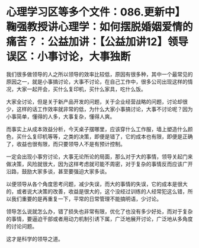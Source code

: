 # 心理学习区等多个文件：086.更新中】鞠强教授讲心理学：如何摆脱婚姻爱情的痛苦？：公益加讲：【公益加讲12】领导误区：小事讨论，大事独断

我们很多做领导的人之所以领导的效率比较低，原因有很多种，其中一个最常见的原因之一，就是小事搞讨论，大事不讨论，在自己工作中，很多公司出现这样的情况，大家一起开会，买什么复印机，买什么家具，吃什么饭。

大家全讨论，但是关于新产品开发的问题，关于企业经营战略的问题，讨论却很少，这样的话工作效率就非常的低，为什么大家小事搞讨论，大事不讨论呢？因为小事简单，懂得的人多，大事复杂，懂得人爽。

而事实上从成本效益分析，今天桌子摆哪里，应该穿什么工作服，墙上塑造什么颜色，买什么复印机等等，之类的决策，即便是错了，它的成本也有限，即便是正确了，收益也很有限，而只要领导人不是有预计控制。

一定会出现小事穷讨论，大事无论所论的局面，那么对于大的事情，领导关起门来做决策，风险就很大，因为这样考虑就可能不周密，对于复杂的事情反而应该广开沿路，鼓励大家多谈，甚至要强迫大家多谈。

以便领导从各个角度思考问题，减少失误，而大的事情的失误，它的成本是很大的，或者说大决策的改善，收益是很大的，这个没经过训练的人经常犯这么错，所以我们重要的是再重复一下，平常的日常管理不能搞明语，少讨论。

领导怎么说就怎么办，错了损失也非常有限，优化了也没有多少好处，而对于复杂的事情，要逼迫干部或者用动力机制引诱下属，广泛地展开讨论，广泛地从多角度的讨论问题。

这才是科学的领导之道。